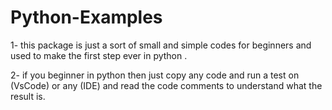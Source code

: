 # Python-Examples

1- this package is just a sort of small and simple codes for beginners and used to make the first step ever in python .

2- if you beginner in python then just copy any code and run a test on (VsCode) or any (IDE) and read the code comments to understand what the result is. 
